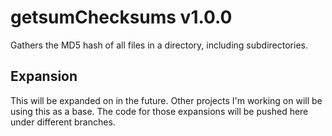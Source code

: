 # getsumChecksums v1.0.0

Gathers the MD5 hash of all files in a directory, including subdirectories.

## Expansion

This will be expanded on in the future. Other projects I'm working on will be using this as a base. The code for those expansions will be pushed here under different branches.